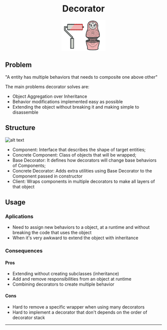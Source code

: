 <h1 align='center'>Decorator</h1>

<p align='center'>
	<img src='../../../.github/decorator.png' alt='Decorator'>
</p>

## Problem

"A entity has multiple behaviors that needs to composite one above other"

The main problems decorator solves are:

- Object Aggregation over Inheritance
- Behavior modifications implemented easy as possible
- Extending the object without breaking it and making simple to disassemble

## Structure

![alt text](https://refactoring.guru/images/patterns/diagrams/decorator/structure.png "Decorator UML Diagram")

- Component: Interface that describes the shape of target entities;
- Concrete Component: Class of objects that will be wrapped;
- Base Decorator: It defines how decorators will change base behaviors of Components;
- Concrete Decorator: Adds extra utilities using Base Decorator to the Component passed in constructor
- Client: Wraps components in multiple decorators to make all layers of that object

## Usage

### Aplications
- Need to assign new behaviors to a object, at a runtime and without breaking the code that uses the object
- When it's very awkward to extend the object with inheritance

### Consequences
#### Pros
- Extending without creating subclasses (inheritance)
- Add and remove responsibilities from an object at runtime
- Combining decorators to create multiple behavior

#### Cons
- Hard to remove a specific wrapper when using many decorators
- Hard to implement a decorator that don't depends on the order of decorator stack

---